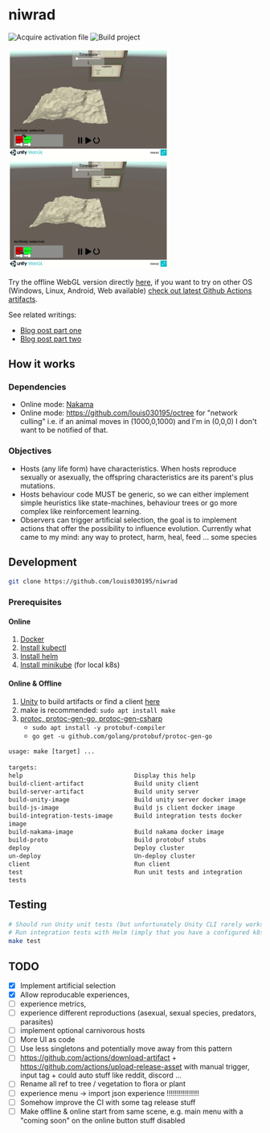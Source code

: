 
# niwrad

![Acquire activation file](https://github.com/louis030195/niwrad/workflows/Acquire%20activation%20file/badge.svg)
![Build project](https://github.com/louis030195/niwrad/workflows/Build%20project/badge.svg)

<img src="docs/images/demo1.gif" width="320">
<img src="docs/images/demo2.gif" width="320">

Try the offline WebGL version directly [here](http://louis030195.com/niwrad), if you want to try on other OS (Windows, Linux, Android, Web available) [check out latest Github Actions artifacts](https://github.com/louis030195/niwrad/actions).

See related writings:

* [Blog post part one](https://medium.com/swlh/a-simulation-of-evolution-part-one-62a1acfb009a)
* [Blog post part two](https://medium.com/@louis.beaumont/a-simulation-of-evolution-two-b26664d159a5)

## How it works

### Dependencies

* Online mode: [Nakama](https://github.com/heroiclabs/nakama)
* Online mode: <https://github.com/louis030195/octree> for "network culling" i.e. if an animal moves in (1000,0,1000) and I'm in (0,0,0) I don't want to be notified of that.


### Objectives

* Hosts (any life form) have characteristics. When hosts reproduce sexually or asexually, the offspring characteristics are its parent's plus mutations.
* Hosts behaviour code MUST be generic, so we can either implement simple heuristics like state-machines, behaviour trees or go more complex like reinforcement learning.
* Observers can trigger artificial selection, the goal is to implement actions that offer the possibility to influence evolution. Currently what came to my mind: any way to protect, harm, heal, feed ... some species

## Development

```bash
git clone https://github.com/louis030195/niwrad
```

### Prerequisites

#### Online

1. [Docker](https://www.docker.com)
2. [Install kubectl](https://kubernetes.io/docs/tasks/tools/install-kubectl/)
3. [Install helm](https://helm.sh/docs/intro/install/)
4. [Install minikube](https://kubernetes.io/docs/tasks/tools/install-minikube/) (for local k8s)

#### Online & Offline

1. [Unity](https://unity.com) to build artifacts or find a client [here](https://github.com/louis030195/niwrad/actions)
2. make is recommended: `sudo apt install make`
3. [protoc, protoc-gen-go, protoc-gen-csharp](https://github.com/protocolbuffers/protobuf)
    - `sudo apt install -y protobuf-compiler`
    - `go get -u github.com/golang/protobuf/protoc-gen-go`

```make
usage: make [target] ...

targets:
help                               Display this help
build-client-artifact              Build unity client
build-server-artifact              Build unity server
build-unity-image                  Build unity server docker image
build-js-image                     Build js client docker image
build-integration-tests-image      Build integration tests docker image
build-nakama-image                 Build nakama docker image
build-proto                        Build protobuf stubs
deploy                             Deploy cluster
un-deploy                          Un-deploy cluster
client                             Run client
test                               Run unit tests and integration tests
```

## Testing

```bash
# Should run Unity unit tests (but unfortunately Unity CLI rarely works on Ubuntu 20.04 at least so it Seg Fault)
# Run integration tests with Helm (imply that you have a configured k8s/k3s cluster, Helm)
make test
```

## TODO

* [x] Implement artificial selection
* [x] Allow reproducable experiences,
* [ ] experience metrics, 
* [ ] experience different reproductions (asexual, sexual species, predators, parasites)
* [ ] implement optional carnivorous hosts
* [ ] More UI as code
* [ ] Use less singletons and potentially move away from this pattern
* [ ] <https://github.com/actions/download-artifact> + <https://github.com/actions/upload-release-asset> with manual trigger, input tag + could auto stuff like reddit, discord ...
* [ ] Rename all ref to tree / vegetation to flora or plant
* [ ] experience menu -> import json experience !!!!!!!!!!!!!!!!
* [ ] Somehow improve the CI with some tag release stuff
* [ ] Make offline & online start from same scene, e.g. main menu with a "coming soon" on the online button stuff disabled
